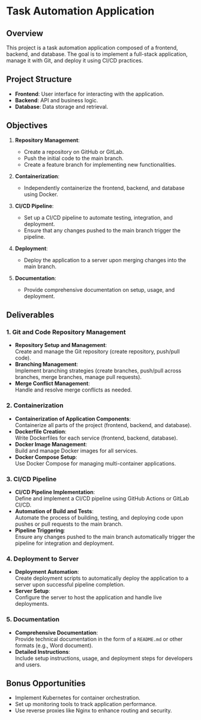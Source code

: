 # Task Automation Application

## Overview

This project is a task automation application composed of a frontend, backend, and database. The goal is to implement a full-stack application, manage it with Git, and deploy it using CI/CD practices.

## Project Structure

- **Frontend**: User interface for interacting with the application.
- **Backend**: API and business logic.
- **Database**: Data storage and retrieval.

## Objectives

1. **Repository Management**:
   - Create a repository on GitHub or GitLab.
   - Push the initial code to the main branch.
   - Create a feature branch for implementing new functionalities.

2. **Containerization**:
   - Independently containerize the frontend, backend, and database using Docker.

3. **CI/CD Pipeline**:
   - Set up a CI/CD pipeline to automate testing, integration, and deployment.
   - Ensure that any changes pushed to the main branch trigger the pipeline.

4. **Deployment**:
   - Deploy the application to a server upon merging changes into the main branch.

5. **Documentation**:
   - Provide comprehensive documentation on setup, usage, and deployment.

## Deliverables

### 1. **Git and Code Repository Management**
- **Repository Setup and Management**:  
  Create and manage the Git repository (create repository, push/pull code).
- **Branching Management**:  
  Implement branching strategies (create branches, push/pull across branches, merge branches, manage pull requests).
- **Merge Conflict Management**:  
  Handle and resolve merge conflicts as needed.

### 2. **Containerization**
- **Containerization of Application Components**:  
  Containerize all parts of the project (frontend, backend, and database).
- **Dockerfile Creation**:  
  Write Dockerfiles for each service (frontend, backend, database).
- **Docker Image Management**:  
  Build and manage Docker images for all services.
- **Docker Compose Setup**:  
  Use Docker Compose for managing multi-container applications.

### 3. **CI/CD Pipeline**
- **CI/CD Pipeline Implementation**:  
  Define and implement a CI/CD pipeline using GitHub Actions or GitLab CI/CD.
- **Automation of Build and Tests**:  
  Automate the process of building, testing, and deploying code upon pushes or pull requests to the main branch.
- **Pipeline Triggering**:  
  Ensure any changes pushed to the main branch automatically trigger the pipeline for integration and deployment.

### 4. **Deployment to Server**
- **Deployment Automation**:  
  Create deployment scripts to automatically deploy the application to a server upon successful pipeline completion.
- **Server Setup**:  
  Configure the server to host the application and handle live deployments.

### 5. **Documentation**
- **Comprehensive Documentation**:  
  Provide technical documentation in the form of a `README.md` or other formats (e.g., Word document).
- **Detailed Instructions**:  
  Include setup instructions, usage, and deployment steps for developers and users.

## Bonus Opportunities

- Implement Kubernetes for container orchestration.
- Set up monitoring tools to track application performance.
- Use reverse proxies like Nginx to enhance routing and security.
